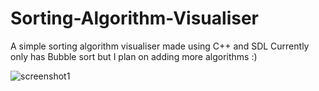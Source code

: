 # Sorting-Algorithm-Visualiser
A simple sorting algorithm visualiser made using C++ and SDL
Currently only has Bubble sort but I plan on adding more algorithms :)

![screenshot1](https://github.com/YuvrajTetarwal/Sorting-Algorithm-Visualiser/blob/9325d0a795a9998b7f34a266f573b6d9f617a825/Screenshots/Screenshot%202.png)
